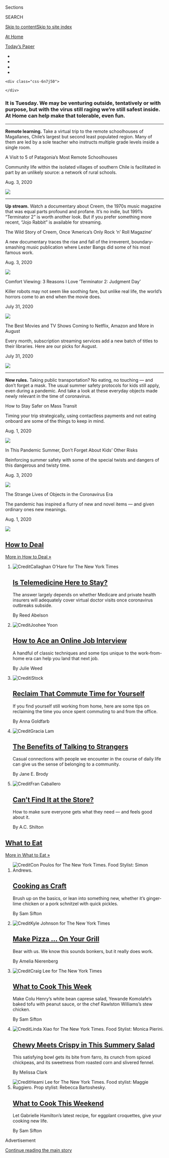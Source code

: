 <div id="app">

<div>

<div class="NYTAppHideMasthead css-zz1s19 e1suatyy0">

<div class="section css-ui9rw0 e1suatyy2">

<div class="css-11hrj97 er09x8g0">

<div class="css-6n7j50">

</div>

<span class="css-1dv1kvn">Sections</span>

<div class="css-10488qs">

<span class="css-1dv1kvn">SEARCH</span>

</div>

[Skip to content](#site-content)[Skip to site index](#site-index)

</div>

<div id="masthead-section-label" class="css-1fnb9ct eaxe0e00">

[At
Home](https://www.nytimes.com/spotlight/at-home)

</div>

<div class="css-10698na e1huz5gh0">

</div>

</div>

<div id="masthead-bar-one" class="section hasLinks css-15hmgas e1csuq9d3">

<div class="css-uqyvli e1csuq9d0">

</div>

<div class="css-1uqjmks e1csuq9d1">

</div>

<div class="css-9e9ivx">

[](https://myaccount.nytimes.com/auth/login?response_type=cookie&client_id=vi)

</div>

<div class="css-1bvtpon e1csuq9d2">

[Today’s
Paper](https://www.nytimes.com/section/todayspaper)

</div>

</div>

</div>

</div>

<div data-aria-hidden="false">

<div id="site-content" data-role="main">

<div id="collection-at-home" class="section css-15h4p1b e9abtgs0">

<div class="css-1j21atc e1svk9qx1">

<div class="css-fmiefx e1svk9qx2">

<div class="css-1hk7r2m eu54l5x0">

<div id="sponsor-wrapper" class="css-7a1pgi eaca97t0" type="sponsor" hidden="">

<div id="sponsor-slug" class="css-1l4mleb eaca97t1" hidden="">

Supported by

</div>

[Continue reading the main
story](#after-sponsor)

<div id="sponsor" class="ad sponsor-wrapper" style="text-align:left;height:100%;display:block">

</div>

<div id="after-sponsor">

</div>

</div>

</div>

</div>

<div class="css-n4rzf0 e1svk9qx4">

<div class="css-d8bdto" data-role="toolbar" data-aria-label="Social Media Share buttons, Save button, and Comments Panel with current comment count" data-testid="share-tools">

  - 
  - 
  - 
  - 
    
    <div class="css-6n7j50">
    
    </div>

</div>

</div>

</div>

<div class="section css-1vbo4s9">

<div class="section capsule-content" data-id="100000007133866" data-uri="https://www.nytimes.com/2020/08/03/at-home-capsule.html">

### **It is Tuesday.** We may be venturing outside, tentatively or with purpose, but with the virus still raging we’re still safest inside. **At Home** can help make that tolerable, even fun.

-----

<div class="related-links-block css-l21bvc epkadsg3">

<div class="css-18bsdtk epkadsg1">

**Remote learning.** Take a virtual trip to the remote schoolhouses of
Magallanes, Chile’s largest but second least populated region. Many of
them are led by a sole teacher who instructs multiple grade levels
inside a single
room.

</div>

<div class="css-23gypy epkadsg2">

<div class="css-x96mvb e16ij5yr7">

[](https://www.nytimes.com/2020/08/03/travel/remote-schools-patagonia.html?action=click&module=RelatedLinks&pgtype=collection)

<div class="css-1khrzdl e16ij5yr5">

<div class="css-lukm9m e16ij5yr3">

A Visit to 5 of Patagonia’s Most Remote Schoolhouses

</div>

<div class="css-copog6 e16ij5yr4">

Community life within the isolated villages of southern Chile is
facilitated in part by an unlikely source: a network of rural schools.

</div>

<div class="css-x7rtpa e16638kd1">

Aug. 3,
2020

</div>

</div>

<div class="css-f99wo4 e16ij5yr0">

![](https://static01.nyt.com/images/2020/08/03/travel/03travel-patagonia-promo-2/merlin_173715438_75373b10-dda4-4a96-9845-2f9eb704acd2-threeByTwoSmallAt2X.jpg)

</div>

</div>

</div>

</div>

-----

<div class="related-links-block css-l21bvc epkadsg3">

<div class="css-18bsdtk epkadsg1">

**Up stream.** Watch a documentary about Creem, the 1970s music magazine
that was equal parts profound and profane. It’s no indie, but 1991’s
“Terminator 2” is worth another look. But if you prefer something more
recent, “Jojo Rabbit” is available for
streaming.

</div>

<div class="css-kjfhp0 epkadsg2">

<div class="css-xv2r4i e16ij5yr7">

[](https://www.nytimes.com/2020/08/03/arts/music/creem-magazine-documentary.html?action=click&module=RelatedLinks&pgtype=collection)

<div class="css-1jo6or8 e16ij5yr5">

<div class="css-lukm9m e16ij5yr3">

The Wild Story of Creem, Once ‘America’s Only Rock ’n’ Roll Magazine’

</div>

<div class="css-copog6 e16ij5yr4">

A new documentary traces the rise and fall of the irreverent,
boundary-smashing music publication where Lester Bangs did some of his
most famous work.

</div>

<div class="css-x7rtpa e16638kd1">

Aug. 3,
2020

</div>

</div>

<div class="css-6rnapk e16ij5yr0">

![](https://static01.nyt.com/images/2020/08/04/arts/03creem1/03creem1-threeByTwoSmallAt2X-v2.jpg)

</div>

</div>

<div class="css-xv2r4i e16ij5yr7">

[](https://www.nytimes.com/2020/07/31/movies/comfort-viewing-terminator-2.html?action=click&module=RelatedLinks&pgtype=collection)

<div class="css-1jo6or8 e16ij5yr5">

<div class="css-lukm9m e16ij5yr3">

Comfort Viewing: 3 Reasons I Love ‘Terminator 2: Judgment Day’

</div>

<div class="css-copog6 e16ij5yr4">

Killer robots may not seem like soothing fare, but unlike real life, the
world’s horrors come to an end when the movie does.

</div>

<div class="css-x7rtpa e16638kd1">

July 31,
2020

</div>

</div>

<div class="css-6rnapk e16ij5yr0">

![](https://static01.nyt.com/images/2020/07/31/arts/31comfort-terminator4/31comfort-terminator4-threeByTwoSmallAt2X.jpg)

</div>

</div>

<div class="css-xv2r4i e16ij5yr7">

[](https://www.nytimes.com/2020/07/31/arts/television/new-to-stream-netflix.html?action=click&module=RelatedLinks&pgtype=collection)

<div class="css-1jo6or8 e16ij5yr5">

<div class="css-lukm9m e16ij5yr3">

The Best Movies and TV Shows Coming to Netflix, Amazon and More in
August

</div>

<div class="css-copog6 e16ij5yr4">

Every month, subscription streaming services add a new batch of titles
to their libraries. Here are our picks for August.

</div>

<div class="css-x7rtpa e16638kd1">

July 31,
2020

</div>

</div>

<div class="css-6rnapk e16ij5yr0">

![](https://static01.nyt.com/images/2020/08/01/multimedia/01streamaugust1/merlin_175127256_c78e620b-ca85-4153-91c9-adee0a480817-threeByTwoSmallAt2X.jpg)

</div>

</div>

</div>

</div>

-----

<div class="related-links-block css-l21bvc epkadsg3">

<div class="css-18bsdtk epkadsg1">

**New rules.** Taking public transportation? No eating, no touching —
and don’t forget a mask. The usual summer safety protocols for kids
still apply, even during a pandemic. And take a look at these everyday
objects made newly relevant in the time of
coronavirus.

</div>

<div class="css-kjfhp0 epkadsg2">

<div class="css-xv2r4i e16ij5yr7">

[](https://www.nytimes.com/2020/08/01/at-home/coronavirus-public-transportation-subway.html?action=click&module=RelatedLinks&pgtype=collection)

<div class="css-1jo6or8 e16ij5yr5">

<div class="css-lukm9m e16ij5yr3">

How to Stay Safer on Mass Transit

</div>

<div class="css-copog6 e16ij5yr4">

Timing your trip strategically, using contactless payments and not
eating onboard are some of the things to keep in mind.

</div>

<div class="css-x7rtpa e16638kd1">

Aug. 1,
2020

</div>

</div>

<div class="css-6rnapk e16ij5yr0">

![](https://static01.nyt.com/images/2020/07/31/multimedia/31ah-transportation1/31ah-transportation1-threeByTwoSmallAt2X.jpg)

</div>

</div>

<div class="css-xv2r4i e16ij5yr7">

[](https://www.nytimes.com/2020/08/03/well/family/children-summer-safety.html?action=click&module=RelatedLinks&pgtype=collection)

<div class="css-1jo6or8 e16ij5yr5">

<div class="css-lukm9m e16ij5yr3">

In This Pandemic Summer, Don’t Forget About Kids’ Other Risks

</div>

<div class="css-copog6 e16ij5yr4">

Reinforcing summer safety with some of the special twists and dangers of
this dangerous and twisty time.

</div>

<div class="css-x7rtpa e16638kd1">

Aug. 3,
2020

</div>

</div>

<div class="css-6rnapk e16ij5yr0">

![](https://static01.nyt.com/images/2020/08/03/well/03klass-summer/03klass-summer-threeByTwoSmallAt2X.jpg)

</div>

</div>

<div class="css-xv2r4i e16ij5yr7">

[](https://www.nytimes.com/2020/08/01/arts/design/virus-design-objects.html?action=click&module=RelatedLinks&pgtype=collection)

<div class="css-1jo6or8 e16ij5yr5">

<div class="css-lukm9m e16ij5yr3">

The Strange Lives of Objects in the Coronavirus Era

</div>

<div class="css-copog6 e16ij5yr4">

The pandemic has inspired a flurry of new and novel items — and given
ordinary ones new meanings.

</div>

<div class="css-x7rtpa e16638kd1">

Aug. 1,
2020

</div>

</div>

<div class="css-6rnapk e16ij5yr0">

![](https://static01.nyt.com/images/2020/07/31/arts/31surfacing-virus-souvenirs3-13/31surfacing-virus-souvenirs3-13-threeByTwoSmallAt2X.png)

</div>

</div>

</div>

</div>

</div>

</div>

<div class="css-4svvz1 ekkqrpp0">

<div class="section 5-band css-13nt5hi ep7jkp60">

## [How to Deal](/spotlight/how-to-deal)

[More in How to Deal
    »](/spotlight/how-to-deal)

1.  ![<span class="css-1hhnwbi e1oaj3zl2"><span class="css-1dv1kvn">Credit</span>Callaghan
    O'Hare for The New York
    Times</span>](https://static01.nyt.com/images/2020/07/23/science/00VIRUS-TELEHEALTH1/00VIRUS-TELEHEALTH1-videoLarge-v2.jpg)
    
    <div class="css-10wtrbd">
    
    ## [Is Telemedicine Here to Stay?](/2020/08/03/health/covid-telemedicine-congress.html)
    
    The answer largely depends on whether Medicare and private health
    insurers will adequately cover virtual doctor visits once
    coronavirus outbreaks
    subside.
    
    <span class="css-me3p27"></span><span class="css-1dydysp e4e4i5l3"></span><span class="css-9voj2j">By
    <span class="css-1baulvz last-byline" itemprop="name">Reed
    Abelson</span></span>
    
    </div>

2.  ![<span class="css-1hhnwbi e1oaj3zl2"><span class="css-1dv1kvn">Credit</span>Joohee
    Yoon</span>](https://static01.nyt.com/images/2020/08/01/business/01virus-interview-illo/31virus-interview-illo-videoLarge.jpg)
    
    <div class="css-10wtrbd">
    
    ## [How to Ace an Online Job Interview](/2020/08/03/business/online-job-interview-tips.html)
    
    A handful of classic techniques and some tips unique to the
    work-from-home era can help you land that next
    job.
    
    <span class="css-me3p27"></span><span class="css-1dydysp e4e4i5l3"></span><span class="css-9voj2j">By
    <span class="css-1baulvz last-byline" itemprop="name">Julie
    Weed</span></span>
    
    </div>

3.  ![<span class="css-1hhnwbi e1oaj3zl2"><span class="css-1dv1kvn">Credit</span>iStock</span>](https://static01.nyt.com/images/2020/07/29/smarter-living/commute-burst-promo/commute-burst-promo-videoLarge.png)
    
    <div class="css-10wtrbd">
    
    ## [Reclaim That Commute Time for Yourself](/interactive/2020/08/03/burst/reclaim-commute-time.html)
    
    If you find yourself still working from home, here are some tips on
    reclaiming the time you once spent commuting to and from the
    office.
    
    <span class="css-me3p27"></span><span class="css-1dydysp e4e4i5l3"></span><span class="css-9voj2j">By
    <span class="css-1baulvz last-byline" itemprop="name">Anna
    Goldfarb</span></span>
    
    </div>

4.  ![<span class="css-1hhnwbi e1oaj3zl2"><span class="css-1dv1kvn">Credit</span>Gracia
    Lam</span>](https://static01.nyt.com/images/2020/08/04/science/03BRODY-STRANGERS-illo/03BRODY-STRANGERS-illo-videoLarge.jpg)
    
    <div class="css-10wtrbd">
    
    ## [The Benefits of Talking to Strangers](/2020/08/03/well/family/the-benefits-of-talking-to-strangers.html)
    
    Casual connections with people we encounter in the course of daily
    life can give us the sense of belonging to a
    community.
    
    <span class="css-me3p27"></span><span class="css-1dydysp e4e4i5l3"></span><span class="css-9voj2j">By
    <span class="css-1baulvz last-byline" itemprop="name">Jane E.
    Brody</span></span>
    
    </div>

5.  ![<span class="css-1hhnwbi e1oaj3zl2"><span class="css-1dv1kvn">Credit</span>Fran
    Caballero</span>](https://static01.nyt.com/images/2020/05/29/smarter-living/00sl-barter-promo/00sl-barter-promo-videoLarge.jpg)
    
    <div class="css-10wtrbd">
    
    ## [Can’t Find It at the Store?](/2020/08/03/smarter-living/coronavirus-how-to-trade-barter.html)
    
    How to make sure everyone gets what they need — and feels good about
    it.
    
    <span class="css-me3p27"></span><span class="css-1dydysp e4e4i5l3"></span><span class="css-9voj2j">By
    <span class="css-1baulvz last-byline" itemprop="name">A.C.
    Shilton</span></span>
    
    </div>

</div>

<div class="section 5-band css-jhqenn ep7jkp60">

## [What to Eat](/spotlight/what-to-eat)

[More in What to Eat
    »](/spotlight/what-to-eat)

1.  ![<span class="css-1hhnwbi e1oaj3zl2"><span class="css-1dv1kvn">Credit</span>Con
    Poulos for The New York Times. Food Stylist: Simon
    Andrews.</span>](https://static01.nyt.com/images/2019/07/22/dining/aw-tomato-and-peach-salad-with-whipped-goat-cheese/merlin_157887927_dd555ee7-3af4-4efc-b3aa-dff8cbaba8bf-videoLarge.jpg)
    
    <div class="css-10wtrbd">
    
    ## [Cooking as Craft](/2020/08/03/dining/cooking-as-craft.html)
    
    Brush up on the basics, or lean into something new, whether it’s
    ginger-lime chicken or a pork schnitzel with quick
    pickles.
    
    <span class="css-me3p27"></span><span class="css-1dydysp e4e4i5l3"></span><span class="css-9voj2j">By
    <span class="css-1baulvz last-byline" itemprop="name">Sam
    Sifton</span></span>
    
    </div>

2.  ![<span class="css-1hhnwbi e1oaj3zl2"><span class="css-1dv1kvn">Credit</span>Kyle
    Johnson for The New York
    Times</span>](https://static01.nyt.com/images/2020/08/02/multimedia/02ah-grilledpizza1/02ah-grilledpizza1-videoLarge.jpg)
    
    <div class="css-10wtrbd">
    
    ## [Make Pizza … On Your Grill](/2020/08/01/at-home/coronavirus-make-pizza-on-a-grill.html)
    
    Bear with us. We know this sounds bonkers, but it really does
    work.
    
    <span class="css-me3p27"></span><span class="css-1dydysp e4e4i5l3"></span><span class="css-9voj2j">By
    <span class="css-1baulvz last-byline" itemprop="name">Amelia
    Nierenberg</span></span>
    
    </div>

3.  ![<span class="css-1hhnwbi e1oaj3zl2"><span class="css-1dv1kvn">Credit</span>Craig
    Lee for The New York
    Times</span>](https://static01.nyt.com/images/2017/02/20/dining/20COOKING-FIELDDAY-POUNDCAKE2/20COOKING-FIELDDAY-POUNDCAKE2-videoLarge.jpg)
    
    <div class="css-10wtrbd">
    
    ## [What to Cook This Week](/2020/08/02/dining/what-to-cook-this-week.html)
    
    Make Colu Henry’s white bean caprese salad, Yewande Komolafe’s baked
    tofu with peanut sauce, or the chef Rawlston Williams’s stew
    chicken.
    
    <span class="css-me3p27"></span><span class="css-1dydysp e4e4i5l3"></span><span class="css-9voj2j">By
    <span class="css-1baulvz last-byline" itemprop="name">Sam
    Sifton</span></span>
    
    </div>

4.  ![<span class="css-1hhnwbi e1oaj3zl2"><span class="css-1dv1kvn">Credit</span>Linda
    Xiao for The New York Times. Food Stylist: Monica
    Pierini.</span>](https://static01.nyt.com/images/2020/08/05/dining/31Appe1/merlin_174968421_376ca7c2-8fbb-405b-95ab-a08b89e65471-videoLarge.jpg)
    
    <div class="css-10wtrbd">
    
    ## [Chewy Meets Crispy in This Summery Salad](/2020/07/31/dining/farro-corn-chickpea-salad-recipe.html)
    
    This satisfying bowl gets its bite from farro, its crunch from
    spiced chickpeas, and its sweetness from roasted corn and slivered
    fennel.
    
    <span class="css-me3p27"></span><span class="css-1dydysp e4e4i5l3"></span><span class="css-9voj2j">By
    <span class="css-1baulvz last-byline" itemprop="name">Melissa
    Clark</span></span>
    
    </div>

5.  ![<span class="css-1hhnwbi e1oaj3zl2"><span class="css-1dv1kvn">Credit</span>Heami
    Lee for The New York Times. Food stylist: Maggie Ruggiero. Prop
    stylist: Rebecca
    Bartoshesky.</span>](https://static01.nyt.com/images/2020/08/02/magazine/02mag-eat/02mag-eat-videoLarge.jpg)
    
    <div class="css-10wtrbd">
    
    ## [What to Cook This Weekend](/2020/07/31/dining/what-to-cook-this-weekend.html)
    
    Let Gabrielle Hamilton’s latest recipe, for eggplant croquettes,
    give your cooking new
    life.
    
    <span class="css-me3p27"></span><span class="css-1dydysp e4e4i5l3"></span><span class="css-9voj2j">By
    <span class="css-1baulvz last-byline" itemprop="name">Sam
    Sifton</span></span>
    
    </div>

</div>

<div id="mid1-wrapper" class="css-1mn4oms eaca97t0" type="rank">

<div id="mid1-slug" class="css-1tag3rd eaca97t1">

Advertisement

</div>

[Continue reading the main
story](#after-mid1)

<div id="mid1" class="ad mid1-wrapper" style="text-align:center;height:100%;display:block">

</div>

<div id="after-mid1">

</div>

</div>

<div class="section css-jhqenn ep7jkp60">

## [What to Watch](#)

1.  ![<span class="css-1hhnwbi e1oaj3zl2"><span class="css-1dv1kvn">Credit</span>Richard
    Cartwright/ABC</span>](https://static01.nyt.com/images/2020/08/03/arts/31comfort-goldbergs1/31comfort-goldbergs1-videoLarge.jpg)
    
    <div class="css-10wtrbd">
    
    ## [Comfort Viewing: Why I Still Love ‘The Goldbergs’](/2020/07/31/arts/television/goldbergs-abc-stream.html)
    
    The period sitcom about a Jewish family in the ’80s has for seven
    seasons been a weekly gift of old-fashioned
    zingers.
    
    <span class="css-me3p27"></span><span class="css-1dydysp e4e4i5l3"></span><span class="css-9voj2j">By
    <span class="css-1baulvz last-byline" itemprop="name">Noel
    Murray</span></span>
    
    </div>

2.  ![<span class="css-1hhnwbi e1oaj3zl2"><span class="css-1dv1kvn">Credit</span></span>](https://static01.nyt.com/images/2020/08/01/arts/palmspringsanatomy1/palmspringsanatomy1-videoLarge.jpg)
    
    <div class="css-10wtrbd">
    
    ## [How Andy Samberg and Cristin Milioti Meet Cute in ‘Palm Springs’](/2020/07/31/movies/palm-springs-clip-hulu.html)
    
    The director Max Barbakow narrates a wedding sequence from his
    comedy, now streaming on
    Hulu.
    
    <span class="css-me3p27"></span><span class="css-1dydysp e4e4i5l3"></span><span class="css-9voj2j">By
    <span class="css-1baulvz last-byline" itemprop="name">Mekado
    Murphy</span></span>
    
    </div>

3.  ![<span class="css-1hhnwbi e1oaj3zl2"><span class="css-1dv1kvn">Credit</span>Artisan
    Home
    Entertainment</span>](https://static01.nyt.com/images/2020/07/31/arts/31comfort-terminator4/31comfort-terminator4-videoLarge.jpg)
    
    <div class="css-10wtrbd">
    
    ## [Comfort Viewing: 3 Reasons I Love ‘Terminator 2: Judgment Day’](/2020/07/31/movies/comfort-viewing-terminator-2.html)
    
    Killer robots may not seem like soothing fare, but unlike real life,
    the world’s horrors come to an end when the movie
    does.
    
    <span class="css-me3p27"></span><span class="css-1dydysp e4e4i5l3"></span><span class="css-9voj2j">By
    <span class="css-1baulvz last-byline" itemprop="name">Nicolas
    Rapold</span></span>
    
    </div>

4.  ![<span class="css-1hhnwbi e1oaj3zl2"><span class="css-1dv1kvn">Credit</span>Universal
    Pictures</span>](https://static01.nyt.com/images/2020/07/28/arts/peacock1/peacock1-videoLarge.jpg)
    
    <div class="css-10wtrbd">
    
    ## [9 Great Movies to Stream on Peacock](/2020/07/29/movies/what-to-stream-on-peacock.html)
    
    Dive into the new NBCUniversal streaming service to discover these
    excellent (and free)
    options.
    
    <span class="css-me3p27"></span><span class="css-1dydysp e4e4i5l3"></span><span class="css-9voj2j">By
    <span class="css-1baulvz last-byline" itemprop="name">Amy
    Nicholson</span></span>
    
    </div>

5.  ![<span class="css-1hhnwbi e1oaj3zl2"><span class="css-1dv1kvn">Credit</span>Anuj
    Shrestha</span>](https://static01.nyt.com/images/2020/07/31/arts/31Weekend-Watch-LoveBasketball/31Weekend-Watch-LoveBasketball-videoLarge-v2.jpg)
    
    <div class="css-10wtrbd">
    
    ## [The Director Gina Prince-Bythewood Has Always Had Game](/2020/07/28/movies/love-basketball-viewing-party.html)
    
    Our readers and critic revisited “Love & Basketball,” the director’s
    feature debut about a Black girl who plays ball, falls in love and
    carves out her own path to
    happiness.
    
    <span class="css-me3p27"></span><span class="css-1dydysp e4e4i5l3"></span><span class="css-9voj2j">By
    <span class="css-1baulvz last-byline" itemprop="name">Manohla
    Dargis</span></span>
    
    </div>

</div>

<div class="section 5-band css-jhqenn ep7jkp60">

## [Pass the Time](/spotlight/pass-the-time)

[More in Pass the Time
    »](/spotlight/pass-the-time)

1.  ![<span class="css-1hhnwbi e1oaj3zl2"><span class="css-1dv1kvn">Credit</span>Nick
    Rutter</span>](https://static01.nyt.com/images/2020/08/04/arts/03farmscrounger-notebook-4/merlin_175262493_88d58a34-1b1e-4dd1-87a6-75756ba29c80-videoLarge.jpg)
    
    <div class="css-10wtrbd">
    
    ## [The (Virtual) Theatrical Fringe Moves Front and Center](/2020/08/03/theater/virtual-theater.html)
    
    Expanding content and experimenting with form, the avant-garde finds
    a congenial new home online, as two recent offerings
    demonstrate.
    
    <span class="css-me3p27"></span><span class="css-1dydysp e4e4i5l3"></span><span class="css-9voj2j">By
    <span class="css-1baulvz last-byline" itemprop="name">Jesse
    Green</span></span>
    
    </div>

2.  ![<span class="css-1hhnwbi e1oaj3zl2"><span class="css-1dv1kvn">Credit</span>Sara
    Krulwich/The New York
    Times</span>](https://static01.nyt.com/images/2020/08/04/arts/03kaatsbaan-review-1/03kaatsbaan-review-1-videoLarge.jpg)
    
    <div class="css-10wtrbd">
    
    ## [What Is It Like to Watch Live Dance Again? Amazing](/2020/08/03/arts/dance/kaatsbaan-dance.html)
    
    Kaatsbaan hosts a welcome summer festival in the Hudson Valley,
    where nature and dancers join forces to put on a
    show.
    
    <span class="css-me3p27"></span><span class="css-1dydysp e4e4i5l3"></span><span class="css-9voj2j">By
    <span class="css-1baulvz last-byline" itemprop="name">Gia
    Kourlas</span></span>
    
    </div>

3.  ![<span class="css-1hhnwbi e1oaj3zl2"><span class="css-1dv1kvn">Credit</span>Jodi
    Levine for The New York
    Times</span>](https://static01.nyt.com/images/2020/08/02/multimedia/02ah-activity-flowers6/02ah-activity-flowers6-videoLarge.jpg)
    
    <div class="css-10wtrbd">
    
    ## [Turn the News Into a Rose](/2020/08/01/at-home/coronavirus-paper-flowers.html)
    
    You can make paper flowers as elaborate or a simple as you’d like. A
    simple bloom is a good place to
    start.
    
    <span class="css-me3p27"></span><span class="css-1dydysp e4e4i5l3"></span><span class="css-9voj2j">By
    <span class="css-1baulvz last-byline" itemprop="name">Jodi
    Levine</span></span>
    
    </div>

4.  ![<span class="css-1hhnwbi e1oaj3zl2"><span class="css-1dv1kvn">Credit</span>Devin
    Oktar Yalkin for The New York
    Times</span>](https://static01.nyt.com/images/2020/08/03/arts/00anna-sale1/00anna-sale1-videoLarge.jpg)
    
    <div class="css-10wtrbd">
    
    ## [The Calm Voice Asking Thorny Questions in ‘Death, Sex & Money’](/2020/08/02/arts/anna-sale-death-sex-money-podcast.html)
    
    In her podcast, Anna Sale inspires her guests to share their darkest
    thoughts and deepest secrets. The intimate conversations feel more
    urgent than
    ever.
    
    <span class="css-me3p27"></span><span class="css-1dydysp e4e4i5l3"></span><span class="css-9voj2j">By
    <span class="css-1baulvz last-byline" itemprop="name">Reggie
    Ugwu</span></span>
    
    </div>

5.  ![<span class="css-1hhnwbi e1oaj3zl2"><span class="css-1dv1kvn">Credit</span>via
    Audible</span>](https://static01.nyt.com/images/2020/08/04/books/04Eisenberg1/merlin_174776955_5e1cd9f2-e7e2-4c7a-b8bc-e3a2a9787aa9-videoLarge.jpg)
    
    <div class="css-10wtrbd">
    
    ## [It’s a Book. It’s a Podcast. It’s a Three-Act Play, in Your Ears.](/2020/08/02/books/jesse-eisenberg-when-you-finish-saving-the-world-audio.html)
    
    Jesse Eisenberg’s audio drama, “When You Finish Saving the World,”
    is coming to Audible ahead of a film adaptation with Julianne
    Moore.
    
    <span class="css-me3p27"></span><span class="css-1dydysp e4e4i5l3"></span><span class="css-9voj2j">By
    <span class="css-1baulvz last-byline" itemprop="name">Elisabeth
    Egan</span></span>
    
    </div>

</div>

<div id="mid2-wrapper" class="css-1mn4oms eaca97t0" type="rank">

<div id="mid2-slug" class="css-1tag3rd eaca97t1">

Advertisement

</div>

[Continue reading the main
story](#after-mid2)

<div id="mid2" class="ad mid2-wrapper" style="text-align:center;height:100%;display:block">

</div>

<div id="after-mid2">

</div>

</div>

<div class="section 5-band css-jhqenn ep7jkp60">

## [What to Read Right Now](/spotlight/books-to-read)<span class="css-zd841n">Book recommendations from editors at the New York Times Book Review.</span>

[More in What to Read Right Now
    »](/spotlight/books-to-read)

1.  ![<span class="css-1hhnwbi e1oaj3zl2"><span class="css-1dv1kvn">Credit</span></span>](https://static01.nyt.com/images/2020/08/16/books/00CelebBookshelves-PartTwo-Hanks/00CelebBookshelves-PartTwo-Hanks-videoLarge.png)
    
    <div class="css-10wtrbd">
    
    ## [The Celebrity Bookshelf Detective Is Back](/2020/07/27/books/tom-hanks-gwyneth-paltrow-bookshelves.html)
    
    We peer over the shoulders of Gwyneth Paltrow, Regina King,
    Charlamagne tha God, Yo-Yo Ma and others for a glimpse at their
    reading
    habits.
    
    <span class="css-me3p27"></span><span class="css-1dydysp e4e4i5l3"></span><span class="css-9voj2j">By
    <span class="css-1baulvz" itemprop="name">Gal Beckerman</span> and
    <span class="css-1baulvz last-byline" itemprop="name">Noor
    Qasim</span></span>
    
    </div>

2.  ![<span class="css-1hhnwbi e1oaj3zl2"><span class="css-1dv1kvn">Credit</span></span>](https://static01.nyt.com/images/2020/06/26/books/00JULYBOOKS-COMBO/00JULYBOOKS-COMBO-videoLarge-v2.jpg)
    
    <div class="css-10wtrbd">
    
    ## [16 Books to Watch For in July](/2020/06/24/books/new-july-books.html)
    
    A memoir from the poet Natasha Trethewey; “Hamnet,” Maggie
    O’Farrell’s novel about Shakespeare; and “Too Much and Never
    Enough,” an exposé about President Trump by his
    niece.
    
    <span class="css-me3p27"></span><span class="css-1dydysp e4e4i5l3"></span><span class="css-9voj2j">By
    <span class="css-1baulvz last-byline" itemprop="name">Joumana
    Khatib</span></span>
    
    </div>

3.  ![<span class="css-1hhnwbi e1oaj3zl2"><span class="css-1dv1kvn">Credit</span>Steve
    Liss/The LIFE Images Collection, via Getty Images; Beinecke Library,
    Yale University, Van Vechten Trust; Ashley Gilbertson for The New
    York
    Times</span>](https://static01.nyt.com/images/2020/07/05/books/review/05OnRace-Combo-04/05OnRace-Combo-04-videoLarge.jpg)
    
    <div class="css-10wtrbd">
    
    ## [‘Every Work of American Literature Is About Race’: Writers on How We Got Here](/article/books-race-america.html)
    
    Amid the most profound social upheaval since the 1960s, these
    novelists, historians, poets, comedians and activists take a moment
    to look back to the
    literature.
    
    <span class="css-me3p27"></span><span class="css-1dydysp e4e4i5l3"></span><span class="css-9voj2j">By
    <span class="css-1baulvz last-byline" itemprop="name">Lauren
    Christensen</span></span>
    
    </div>

4.  ![<span class="css-1hhnwbi e1oaj3zl2"><span class="css-1dv1kvn">Credit</span>Joan
    Wong</span>](https://static01.nyt.com/images/2019/06/02/books/review/02Kendi/02Kendi-videoLarge.jpg)
    
    <div class="css-10wtrbd">
    
    ## [An Antiracist Reading List](/2019/05/29/books/review/antiracist-reading-list-ibram-x-kendi.html)
    
    Ibram X. Kendi on books to help America transcend its racist
    heritage.
    
    <span class="css-me3p27"></span><span class="css-1dydysp e4e4i5l3"></span><span class="css-9voj2j">By
    <span class="css-1baulvz last-byline" itemprop="name">Ibram X.
    Kendi</span></span>
    
    </div>

5.  ![<span class="css-1hhnwbi e1oaj3zl2"><span class="css-1dv1kvn">Credit</span>Doug
    Mills/The New York
    Times</span>](https://static01.nyt.com/images/2020/07/23/books/Malone/merlin_100658383_e31efe70-5ff8-4b97-ae5d-32a4aa354d03-videoLarge.jpg)
    
    <div class="css-10wtrbd">
    
    ## [Why Is Hillary Clinton So Hated?](/2020/07/28/books/review/the-hunting-of-hillary-michael-dantonio.html)
    
    Michael D’Antonio’s “The Hunting of Hillary” recounts the efforts by
    the right to discredit Clinton and bring her
    down.
    
    <span class="css-me3p27"></span><span class="css-1dydysp e4e4i5l3"></span><span class="css-9voj2j">By
    <span class="css-1baulvz last-byline" itemprop="name">Noreen
    Malone</span></span>
    
    </div>

</div>

<div class="section css-jhqenn ep7jkp60">

## [At Home Newsletter](#)

1.  ![<span class="css-1hhnwbi e1oaj3zl2"><span class="css-1dv1kvn">Credit</span>George
    Rose/Getty
    Images</span>](https://static01.nyt.com/images/2020/07/31/arts/30go-gos/30go-gos-videoLarge.jpg)
    
    <div class="css-10wtrbd">
    
    ## [This Week, Clean Your Stove](/2020/07/31/at-home/newsletter.html)
    
    Some straightforward advice for a reader who feels
    directionless
    
    <span class="css-me3p27"></span><span class="css-1dydysp e4e4i5l3"></span><span class="css-9voj2j">By
    <span class="css-1baulvz last-byline" itemprop="name">Sam
    Sifton</span></span>
    
    </div>

2.  ![<span class="css-1hhnwbi e1oaj3zl2"><span class="css-1dv1kvn">Credit</span>Text
    and Illustration by Arom
    Ju</span>](https://static01.nyt.com/images/2020/07/29/multimedia/29ah-newsletter-top/29ah-newsletter-top-videoLarge.jpg)
    
    <div class="css-10wtrbd">
    
    ## [It’s Time to Head to the Woods](/2020/07/29/at-home/newsletter.html)
    
    Answering a reader’s question about what to do with vacation time
    when standard travel seems
    problematic.
    
    <span class="css-me3p27"></span><span class="css-1dydysp e4e4i5l3"></span><span class="css-9voj2j">By
    <span class="css-1baulvz last-byline" itemprop="name">Sam
    Sifton</span></span>
    
    </div>

3.  ![<span class="css-1hhnwbi e1oaj3zl2"><span class="css-1dv1kvn">Credit</span>Text
    and Illustration by Ana
    Galvañ</span>](https://static01.nyt.com/images/2020/07/24/multimedia/24ah-newsletter-top/24ah-newsletter-top-videoLarge.jpg)
    
    <div class="css-10wtrbd">
    
    ## [A Telephone Is Your Friend, but a Tablet Can Betray You](/2020/07/24/at-home/newsletter.html)
    
    A reader wants to know how screen breaks should work when our mental
    escapes also come via
    screens.
    
    <span class="css-me3p27"></span><span class="css-1dydysp e4e4i5l3"></span><span class="css-9voj2j">By
    <span class="css-1baulvz last-byline" itemprop="name">Sam
    Sifton</span></span>
    
    </div>

4.  ![<span class="css-1hhnwbi e1oaj3zl2"><span class="css-1dv1kvn">Credit</span></span>](https://static01.nyt.com/images/2020/08/07/smarter-living/0721google-feature-promo/0721google-feature-promo-videoLarge.png)
    
    <div class="css-10wtrbd">
    
    ## [Suggestions, Distractions and Diaries. Our Staff Is an Open Book.](/2020/07/23/at-home/newsletter.html)
    
    Worry is a drumbeat. Above it, though, there’s a melody: a craving
    for distraction and joy, for intimacy, for
    serendipity.
    
    <span class="css-me3p27"></span><span class="css-1dydysp e4e4i5l3"></span><span class="css-9voj2j">By
    <span class="css-1baulvz last-byline" itemprop="name">Sam
    Sifton</span></span>
    
    </div>

5.  ![<span class="css-1hhnwbi e1oaj3zl2"><span class="css-1dv1kvn">Credit</span>Bryan
    Gardner for The New York Times. Food Stylist: Barrett
    Washburne.</span>](https://static01.nyt.com/images/2020/07/22/dining/17Tart/merlin_174651783_e9bdded5-e946-4246-bed2-dd5de7ae71f0-videoLarge.jpg)
    
    <div class="css-10wtrbd">
    
    ## [How Can We Be of Service?](/2020/07/17/at-home/newsletter.html)
    
    We know you have questions about how to manage life at home, life
    with family, with roommates, all alone, especially as the summer
    stretches onward toward September’s
    call.
    
    <span class="css-me3p27"></span><span class="css-1dydysp e4e4i5l3"></span><span class="css-9voj2j">By
    <span class="css-1baulvz last-byline" itemprop="name">Sam
    Sifton</span></span>
    
    </div>

</div>

<div id="mid3-wrapper" class="css-1mn4oms eaca97t0" type="rank">

<div id="mid3-slug" class="css-1tag3rd eaca97t1">

Advertisement

</div>

[Continue reading the main
story](#after-mid3)

<div id="mid3" class="ad mid3-wrapper" style="text-align:center;height:100%;display:block">

</div>

<div id="after-mid3">

</div>

</div>

</div>

<div class="css-185go5a e1o5byef0">

<div class="css-15cbhtu">

  - [Latest](#stream-panel)
  - <span class="css-6n7j50">Search</span>
    <div class="control">
    <div class="label-container css-1dv1kvn">
    Search
    </div>
    <div class="css-wm4t3d">
    **<span id="clear-search-input" class="css-1dv1kvn">Clear this text
    input</span>
    </div>
    </div>
    <span class="css-1iovbfw"></span>

<div id="stream-panel" class="section css-8msx5b e1jz0cab1">

<div class="css-13mho3u">

1.  
    
    <div class="css-1cp3ece">
    
    <div class="css-1l4spti">
    
    [](/2020/08/01/at-home/coronavirus-public-transportation-subway.html)
    
    <div class="css-79elbk">
    
    ![](https://static01.nyt.com/images/2020/07/31/multimedia/31ah-transportation1/31ah-transportation1-thumbWide.jpg?quality=75&auto=webp&disable=upscale)
    
    </div>
    
    ## How to Stay Safer on Mass Transit
    
    Timing your trip strategically, using contactless payments and not
    eating onboard are some of the things to keep in mind.
    
    <div class="css-1nqbnmb ea5icrr0">
    
    By <span class="css-1n7hynb">Katherine
    Cusumano</span>
    
    </div>
    
    </div>
    
    <div class="css-1lc2l26 e1xfvim33">
    
    </div>
    
    </div>

2.  
    
    <div class="css-1cp3ece">
    
    <div class="css-1l4spti">
    
    [](/2020/07/31/movies/alan-parker-stream.html)
    
    <div class="css-79elbk">
    
    ![](https://static01.nyt.com/images/2020/07/31/arts/31parker-streaming1/31parker-streaming1-thumbWide.jpg?quality=75&auto=webp&disable=upscale)
    
    </div>
    
    ## Where to Stream Alan Parker’s Best Movies
    
    Though he may not have stamped a specific style on his work, he
    brought an intelligence and professionalism to each film, whether
    musicals or dark dramas.
    
    <div class="css-1nqbnmb ea5icrr0">
    
    By <span class="css-1n7hynb">Jason
    Bailey</span>
    
    </div>
    
    </div>
    
    <div class="css-1lc2l26 e1xfvim33">
    
    </div>
    
    </div>

3.  
    
    <div class="css-1cp3ece">
    
    <div class="css-1l4spti">
    
    [](/2020/07/31/parenting/eid-al-adha-families-coronavirus.html)
    
    <div class="css-79elbk">
    
    ![](https://static01.nyt.com/images/2020/08/30/multimedia/30par-eid-al-adha-pandemic1/30par-eid-al-adha-pandemic1-thumbWide.jpg?quality=75&auto=webp&disable=upscale)
    
    </div>
    
    ## How Families Are Celebrating Eid al-Adha This Year
    
    You can make the festival feel special for kids, without having to
    leave home.
    
    <div class="css-1nqbnmb ea5icrr0">
    
    By <span class="css-1n7hynb">Tasmiha
    Khan</span>
    
    </div>
    
    </div>
    
    <div class="css-1lc2l26 e1xfvim33">
    
    </div>
    
    </div>

4.  
    
    <div class="css-1cp3ece">
    
    <div class="css-1l4spti">
    
    [](/2020/07/31/at-home/newsletter.html)
    
    <div class="css-79elbk">
    
    ![](https://static01.nyt.com/images/2020/07/31/arts/30go-gos/30go-gos-thumbWide.jpg?quality=75&auto=webp&disable=upscale)
    
    </div>
    
    ### <span class="css-m70j1g">at home newsletter</span>
    
    ## This Week, Clean Your Stove
    
    Some straightforward advice for a reader who feels directionless
    
    <div class="css-1nqbnmb ea5icrr0">
    
    By <span class="css-1n7hynb">Sam
    Sifton</span>
    
    </div>
    
    </div>
    
    <div class="css-1lc2l26 e1xfvim33">
    
    </div>
    
    </div>

5.  
    
    <div class="css-1cp3ece">
    
    <div class="css-1l4spti">
    
    [](/2020/07/31/movies/shakuntala-devi-movie.html)
    
    <div class="css-79elbk">
    
    ![](https://static01.nyt.com/images/2020/07/31/arts/31shakuntala-primer2/merlin_175165059_16547c37-e893-491f-95ef-35e15e153060-thumbWide.jpg?quality=75&auto=webp&disable=upscale)
    
    </div>
    
    ## 5 Things to Know About Shakuntala Devi
    
    A film about the Indian mathematics genius is now streaming on
    Amazon Prime Video. Here are five facts to get you more familiar.
    
    <div class="css-1nqbnmb ea5icrr0">
    
    By <span class="css-1n7hynb">Priya
    Arora</span>
    
    </div>
    
    </div>
    
    <div class="css-1lc2l26 e1xfvim33">
    
    </div>
    
    </div>

6.  
    
    <div class="css-1cp3ece">
    
    <div class="css-1l4spti">
    
    [](/2020/07/31/arts/television/goldbergs-abc-stream.html)
    
    <div class="css-79elbk">
    
    ![](https://static01.nyt.com/images/2020/08/03/arts/31comfort-goldbergs1/31comfort-goldbergs1-thumbWide.jpg?quality=75&auto=webp&disable=upscale)
    
    </div>
    
    ## Comfort Viewing: Why I Still Love ‘The Goldbergs’
    
    The period sitcom about a Jewish family in the ’80s has for seven
    seasons been a weekly gift of old-fashioned zingers.
    
    <div class="css-1nqbnmb ea5icrr0">
    
    By <span class="css-1n7hynb">Noel
    Murray</span>
    
    </div>
    
    </div>
    
    <div class="css-1lc2l26 e1xfvim33">
    
    </div>
    
    </div>

7.  
    
    <div class="css-1cp3ece">
    
    <div class="css-1l4spti">
    
    [](/2020/07/31/movies/comfort-viewing-terminator-2.html)
    
    <div class="css-79elbk">
    
    ![](https://static01.nyt.com/images/2020/07/31/arts/31comfort-terminator4/31comfort-terminator4-thumbWide.jpg?quality=75&auto=webp&disable=upscale)
    
    </div>
    
    ## Comfort Viewing: 3 Reasons I Love ‘Terminator 2: Judgment Day’
    
    Killer robots may not seem like soothing fare, but unlike real life,
    the world’s horrors come to an end when the movie does.
    
    <div class="css-1nqbnmb ea5icrr0">
    
    By <span class="css-1n7hynb">Nicolas
    Rapold</span>
    
    </div>
    
    </div>
    
    <div class="css-1lc2l26 e1xfvim33">
    
    </div>
    
    </div>

8.  
    
    <div class="css-1cp3ece">
    
    <div class="css-1l4spti">
    
    [](/interactive/2020/07/31/travel/coronavirus-travel-risk.html)
    
    <div class="css-79elbk">
    
    ![](https://static01.nyt.com/images/2020/07/30/travel/coronavirus-travel-risk-promo/coronavirus-travel-risk-promo-thumbWide-v2.jpg?quality=75&auto=webp&disable=upscale)
    
    </div>
    
    ## Should I Travel This Year?
    
    Travel looks very different in 2020. Here are some questions to help
    you consider the risks to yourself and others if you take a trip.
    
    <div class="css-1nqbnmb ea5icrr0">
    
    By <span class="css-1n7hynb">Sara Aridi <span>and</span> Umi
    Syam</span>
    
    </div>
    
    </div>
    
    <div class="css-1lc2l26 e1xfvim33">
    
    </div>
    
    </div>

9.  
    
    <div class="css-1cp3ece">
    
    <div class="css-1l4spti">
    
    [](/2020/07/31/movies/palm-springs-clip-hulu.html)
    
    <div class="css-79elbk">
    
    ![](https://static01.nyt.com/images/2020/08/01/arts/palmspringsanatomy1/palmspringsanatomy1-thumbWide.jpg?quality=75&auto=webp&disable=upscale)
    
    </div>
    
    ### <span class="css-m70j1g">anatomy of a scene</span>
    
    ## How Andy Samberg and Cristin Milioti Meet Cute in ‘Palm Springs’
    
    The director Max Barbakow narrates a wedding sequence from his
    comedy, now streaming on Hulu.
    
    <div class="css-1nqbnmb ea5icrr0">
    
    By <span class="css-1n7hynb">Mekado
    Murphy</span>
    
    </div>
    
    </div>
    
    <div class="css-1lc2l26 e1xfvim33">
    
    </div>
    
    </div>

10. 
    
    <div class="css-1cp3ece">
    
    <div class="css-1l4spti">
    
    [](/2020/07/31/business/housing-market-prices-risk.html)
    
    <div class="css-79elbk">
    
    ![](https://static01.nyt.com/images/2020/08/02/business/31View-illo-sub/31View-illo-sub-thumbWide.jpg?quality=75&auto=webp&disable=upscale)
    
    </div>
    
    ### <span class="css-m70j1g">Economic View</span>
    
    ## How to Navigate the Coronavirus Real Estate Market
    
    Suburbs and fashionable exurbs are hot, but don’t forget that home
    prices have fallen before, a Nobel laureate warns.
    
    <div class="css-1nqbnmb ea5icrr0">
    
    By <span class="css-1n7hynb">Robert J. Shiller</span>
    
    </div>
    
    </div>
    
    <div class="css-1lc2l26 e1xfvim33">
    
    </div>
    
    </div>

<div class="css-13mho3u">

<div class="css-1t62hi8">

<div class="css-1stvaey">

Show
More

<div>

<div style="border:0;clip:rect(0 0 0 0);height:1px;margin:-1px;overflow:hidden;white-space:nowrap;padding:0;width:1px;position:absolute" data-role="log" data-aria-live="assertive">

</div>

<div style="border:0;clip:rect(0 0 0 0);height:1px;margin:-1px;overflow:hidden;white-space:nowrap;padding:0;width:1px;position:absolute" data-role="log" data-aria-live="assertive">

</div>

<div style="border:0;clip:rect(0 0 0 0);height:1px;margin:-1px;overflow:hidden;white-space:nowrap;padding:0;width:1px;position:absolute" data-role="log" data-aria-live="polite">

</div>

<div style="border:0;clip:rect(0 0 0 0);height:1px;margin:-1px;overflow:hidden;white-space:nowrap;padding:0;width:1px;position:absolute" data-role="log" data-aria-live="polite">

</div>

</div>

</div>

</div>

</div>

</div>

<div class="css-g6hk37 supplemental">

<div id="mid4-wrapper" class="css-10wkyv7 eaca97t0" type="lede">

<div id="mid4-slug" class="css-1tag3rd eaca97t1">

Advertisement

</div>

[Continue reading the main
story](#after-mid4)

<div id="mid4" class="ad mid4-wrapper" style="text-align:center;height:100%;display:block;min-height:250px">

</div>

<div id="after-mid4">

</div>

</div>

<div id="mktg-wrapper" class="css-oxle51 eaca97t0" type="mktg">

<div id="mktg-slug" class="css-1tag3rd eaca97t1">

Advertisement

</div>

[Continue reading the main
story](#after-mktg)

<div id="mktg" class="ad mktg-wrapper" style="text-align:center;height:100%;display:block">

</div>

<div id="after-mktg">

</div>

</div>

</div>

</div>

</div>

</div>

</div>

</div>

## Site Index

<div>

</div>

## Site Information Navigation

  - [© <span>2020</span> <span>The New York Times
    Company</span>](https://help.nytimes.com/hc/en-us/articles/115014792127-Copyright-notice)

<!-- end list -->

  - [NYTCo](https://www.nytco.com/)
  - [Contact
    Us](https://help.nytimes.com/hc/en-us/articles/115015385887-Contact-Us)
  - [Work with us](https://www.nytco.com/careers/)
  - [Advertise](https://nytmediakit.com/)
  - [T Brand Studio](http://www.tbrandstudio.com/)
  - [Your Ad
    Choices](https://www.nytimes.com/privacy/cookie-policy#how-do-i-manage-trackers)
  - [Privacy](https://www.nytimes.com/privacy)
  - [Terms of
    Service](https://help.nytimes.com/hc/en-us/articles/115014893428-Terms-of-service)
  - [Terms of
    Sale](https://help.nytimes.com/hc/en-us/articles/115014893968-Terms-of-sale)
  - [Site
    Map](https://spiderbites.nytimes.com)
  - [Help](https://help.nytimes.com/hc/en-us)
  - [Subscriptions](https://www.nytimes.com/subscription?campaignId=37WXW)

</div>

</div>
